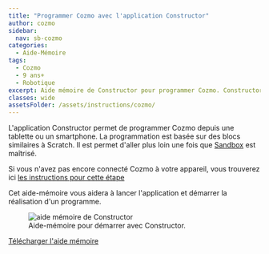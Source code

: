 ```yaml
---
title: "Programmer Cozmo avec l'application Constructor"
author: cozmo
sidebar:
  nav: sb-cozmo
categories:
  - Aide-Mémoire
tags:
  - Cozmo
  - 9 ans+
  - Robotique
excerpt: Aide mémoire de Constructor pour programmer Cozmo. Constructor est un logiciel plus avancé que Sandbox. Il utilise des blocs similaires à Scratch.
classes: wide
assetsFolder: /assets/instructions/cozmo/
---
```


L'application Constructor permet de programmer Cozmo depuis une tablette ou un smartphone. La programmation est basée sur des blocs similaires à Scratch. Il est  permet d'aller plus loin une fois que <a href="{{site.baseurl}}/aide-m%C3%A9moire/cozmo-sandbox/" target="_blank" >Sandbox</a> est maîtrisé.

Si vous n'avez pas encore connecté Cozmo à votre appareil, vous trouverez  ici <a href="{{site.baseurl}}/aide-m%C3%A9moire/cozmo-mise-en-route/" target="_blank" >les instructions pour cette étape</a>

Cet aide-mémoire vous aidera à lancer l'application et démarrer la réalisation d'un programme.

<figure>
  <img src="{{site.baseurl}}{{page.assetsFolder}}cozmo-constructor.png" alt="aide mémoire de Constructor">
  <figcaption>Aide-mémoire pour démarrer avec Constructor.</figcaption>
</figure>
<!-- A4 -->

<a href="{{site.baseurl}}{{page.assetsFolder}}/cozmo-constructor.png" target="_blank" class=".btn .btn--success .btn--large">Télécharger l'aide mémoire</a>

